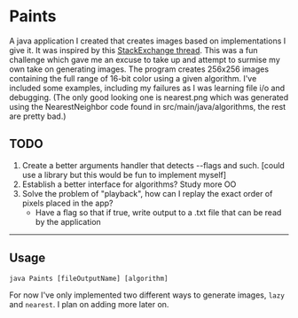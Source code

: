 # Paints
A java application I created that creates images based on implementations I give it. 
It was inspired by this [StackExchange thread](https://codegolf.stackexchange.com/questions/22144/images-with-all-colors). 
This was a fun challenge which gave me an excuse to take up and attempt to surmise my own take on generating images. 
The program creates 256x256 images containing the full range of 16-bit color using a given algorithm. I've included some examples,
including my failures as I was learning file i/o and debugging. (The only good looking one is nearest.png which was generated using the NearestNeighbor code found in src/main/java/algorithms, the rest are pretty bad.)

## TODO
1. Create a better arguments handler that detects --flags and such. [could use a library but this would be fun to implement myself]
2. Establish a better interface for algorithms? Study more OO
3. Solve the problem of "playback", how can I replay the exact order of pixels placed in the app?
    * Have a flag so that if true, write output to a .txt file that can be read by the application

---
## Usage
```
java Paints [fileOutputName] [algorithm]
```
For now I've only implemented two different ways to generate images, `lazy` and `nearest`. I plan on adding more later on.
